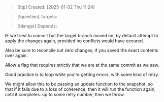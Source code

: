 
>[!tip] Created: [2025-01-02 Thu 11:24]

>[!question] Targets: 

>[!danger] Depends: 

IF we tried to commit but the target branch moved on, by default attempt to apply the changes again, provided no conflicts would have occured.

Also be sure to reconcile out zero changes, if you saved the exact contents over again.

Allow a flag that requires strictly that we are at the same commit as we saw.

Good practice is to loop while you're getting errors, with some kind of retry.

We might allow this to be passing an update function to the snapshot, so that if it fails due to a loss of coherence, then it will run the function again, until it completes.  up to some retry number, then we throw.